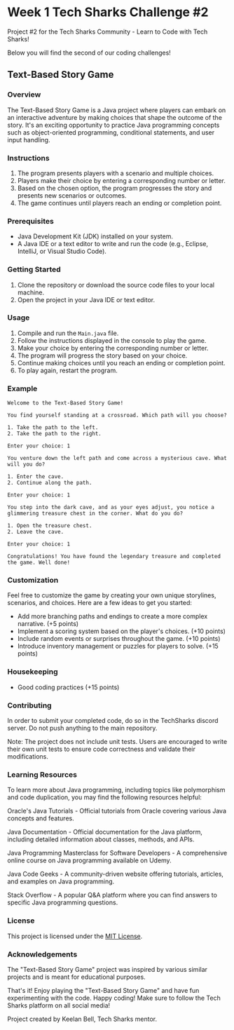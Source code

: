 # Week 1 Tech Sharks Challenge #2
Project #2 for the Tech Sharks Community - Learn to Code with Tech Sharks!

Below you will find the second of our coding challenges!

## Text-Based Story Game

### Overview
The Text-Based Story Game is a Java project where players can embark on an interactive adventure by making choices that shape the outcome of the story. It's an exciting opportunity to practice Java programming concepts such as object-oriented programming, conditional statements, and user input handling.

### Instructions
1. The program presents players with a scenario and multiple choices.
2. Players make their choice by entering a corresponding number or letter.
3. Based on the chosen option, the program progresses the story and presents new scenarios or outcomes.
4. The game continues until players reach an ending or completion point.

### Prerequisites
- Java Development Kit (JDK) installed on your system.
- A Java IDE or a text editor to write and run the code (e.g., Eclipse, IntelliJ, or Visual Studio Code).

### Getting Started
1. Clone the repository or download the source code files to your local machine.
2. Open the project in your Java IDE or text editor.

### Usage
1. Compile and run the `Main.java` file.
2. Follow the instructions displayed in the console to play the game.
3. Make your choice by entering the corresponding number or letter.
4. The program will progress the story based on your choice.
5. Continue making choices until you reach an ending or completion point.
6. To play again, restart the program.

### Example
```
Welcome to the Text-Based Story Game!

You find yourself standing at a crossroad. Which path will you choose?

1. Take the path to the left.
2. Take the path to the right.

Enter your choice: 1

You venture down the left path and come across a mysterious cave. What will you do?

1. Enter the cave.
2. Continue along the path.

Enter your choice: 1

You step into the dark cave, and as your eyes adjust, you notice a glimmering treasure chest in the corner. What do you do?

1. Open the treasure chest.
2. Leave the cave.

Enter your choice: 1

Congratulations! You have found the legendary treasure and completed the game. Well done!

```

### Customization
Feel free to customize the game by creating your own unique storylines, scenarios, and choices. Here are a few ideas to get you started:
- Add more branching paths and endings to create a more complex narrative. (+5 points)
- Implement a scoring system based on the player's choices. (+10 points)
- Include random events or surprises throughout the game. (+10 points)
- Introduce inventory management or puzzles for players to solve. (+15 points)

### Housekeeping
- Good coding practices (+15 points)

### Contributing
In order to submit your completed code, do so in the TechSharks discord server. Do not push anything to the main repository.

Note: The project does not include unit tests. Users are encouraged to write their own unit tests to ensure code correctness and validate their modifications.

### Learning Resources
To learn more about Java programming, including topics like polymorphism and code duplication, you may find the following resources helpful:

Oracle's Java Tutorials - Official tutorials from Oracle covering various Java concepts and features.

Java Documentation - Official documentation for the Java platform, including detailed information about classes, methods, and APIs.

Java Programming Masterclass for Software Developers - A comprehensive online course on Java programming available on Udemy.

Java Code Geeks - A community-driven website offering tutorials, articles, and examples on Java programming.

Stack Overflow - A popular Q&A platform where you can find answers to specific Java programming questions.


### License
This project is licensed under the [MIT License](LICENSE).

### Acknowledgements
The "Text-Based Story Game" project was inspired by various similar projects and is meant for educational purposes.

That's it! Enjoy playing the "Text-Based Story Game" and have fun experimenting with the code. Happy coding!
Make sure to follow the Tech Sharks platform on all social media!

Project created by Keelan Bell, Tech Sharks mentor.
